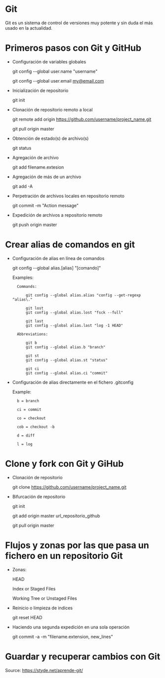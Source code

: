 # Git

Git es un sistema de control de versiones muy potente y sin duda el más usado en la actualidad.

# Primeros pasos con Git y GitHub

- Configuración de variables globales

	git config --global user.name "username"

	git config --global user.email my@email.com

- Inicialización de repositorio
	
	git init

- Clonación de repositorio remoto a local
	
	git remote add origin https://github.com/username/project_name.git

	git pull origin master

- Obtención de estado(s) de archivo(s)

	git status

- Agregación de archivo

	git add filename.extesion

- Agregación de más de un archivo

	git add -A

- Perpetración de archivos locales en repositorio remoto

	git commit -m "Action message"

- Expedición de archivos a repositorio remoto

	git push origin master

# Crear alias de comandos en git

- Configuración de alias en línea de comandos

	git config --global alias.[alias] "[comando]"

	Examples:

		Commands:

			git config --global alias.alias "config --get-regexp ^alias\."
			 
			git lost
			git config --global alias.lost "fsck --full"

			git last
			git config --global alias.last "log -1 HEAD"

		Abbreviations:

			git b
			git config --global alias.b "branch"

			git st
			git config --global alias.st "status"

			git ci
			git config --global alias.ci "commit"

- Configuración de alias directamente en el fichero .gitconfig

	Example:

		b = branch

	    ci = commit

	    co = checkout

	    cob = checkout -b

	    d = diff

	    l = log

# Clone y fork con Git y GiHub

- Clonación de repositorio

	git clone https://github.com/username/project_name.git

- Bifurcación de repositorio

	git init

	git add origin master url_repositorio_github

	git pull origin master

# Flujos y zonas por las que pasa un fichero en un repositorio Git

- Zonas:
	
	HEAD

	Index or Staged Files

	Working Tree or Unstaged Files

- Reinicio o limpieza de indices

	git reset HEAD

- Haciendo una segunda expedición en una sola operación

	git commit -a -m "filename.extension, new_lines"

# Guardar y recuperar cambios con Git
















Source: https://styde.net/aprende-git/
